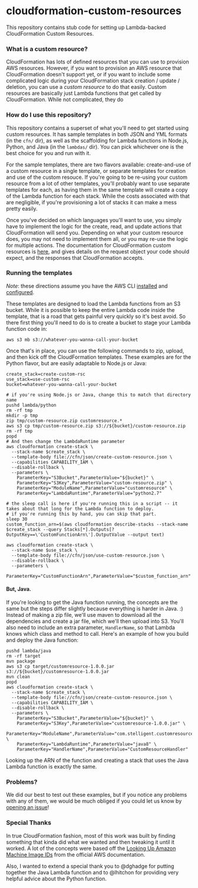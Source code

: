 # cloudformation-custom-resources

This repository contains stub code for setting up Lambda-backed CloudFormation Custom Resources.

### What is a custom resource?

CloudFormation has lots of defined resources that you can use to provision AWS resources. However, if you want to provision an AWS resource that CloudFormation doesn't support yet, or if you want to include some complicated logic during your CloudFormation stack creation / update / deletion, you can use a _custom resource_ to do that easily. Custom resources are basically just Lambda functions that get called by CloudFormation. While not complicated, they do 

### How do I use this repository?

This repository contains a superset of what you'll need to get started using custom resources. It has sample templates in both JSON and YML formats (in the `cfn/` dir), as well as the scaffolding for Lambda functions in Node.js, Python, and Java (in the `lambdas/` dir). You can pick whichever one is the best choice for you and run with it.

For the sample templates, there are two flavors available: create-and-use of a custom resource in a single template, or separate templates for creation and use of the custom resouce. If you're going to be re-using your custom resource from a lot of other templates, you'll probably want to use separate templates for each, as having them in the same template will create a copy of the Lambda function for each stack. While the costs associated with that are negligible, if you're provisioning a lot of stacks it can make a mess pretty easily.

Once you've decided on which languages you'll want to use, you simply have to implement the logic for the create, read, and update actions that CloudFormation will send you. Depending on what your custom resource does, you may not need to implement them all, or you may re-use the logic for multiple actions. The documentation for CloudFormation custom resources is [here](http://docs.aws.amazon.com/AWSCloudFormation/latest/UserGuide/crpg-ref.html), and gives details on the request object your code should expect, and the responses that CloudFormation accepts.

### Running the templates

_Note_: these directions assume you have the AWS CLI [installed](http://docs.aws.amazon.com/cli/latest/userguide/installing.html) and [configured](http://docs.aws.amazon.com/cli/latest/userguide/cli-chap-getting-started.html).

These templates are designed to load the Lambda functions from an S3 bucket. While it is possible to keep the entire Lambda code inside the template, that is a road that gets painful very quickly so it's best avoid. So there first thing you'll need to do is to create a bucket to stage your Lambda function code in:

    aws s3 mb s3://whatever-you-wanna-call-your-bucket

Once that's in place, you can use the following commands to zip, upload, and then kick off the CloudFormation templates. These examples are for the Python flavor, but are easily adaptable to Node.js or Java:

    create_stack=create-custom-rsc
    use_stack=use-custom-rsc
    bucket=whatever-you-wanna-call-your-bucket

    # if you're using Node.js or Java, change this to match that directory name
    pushd lambda/python
    rm -rf tmp
    mkdir -p tmp
    zip tmp/custom-resource.zip customresource.* 
    aws s3 cp tmp/custom-resource.zip s3://${bucket}/custom-resource.zip
    rm -rf tmp
    popd 
    # And then change the LambdaRuntime parameter
    aws cloudformation create-stack \
      --stack-name $create_stack \
      --template-body file://cfn/json/create-custom-resource.json \
      --capabilities CAPABILITY_IAM \
      --disable-rollback \
      --parameters \
        ParameterKey="S3Bucket",ParameterValue="${bucket}" \
        ParameterKey="S3Key",ParameterValue="custom-resource.zip" \
        ParameterKey="ModuleName",ParameterValue="customresource" \
        ParameterKey="LambdaRuntime",ParameterValue="python2.7"

    # the sleep call is here if you're running this in a script -- it takes about that long for the Lambda function to deploy.
    # if you're running this by hand, you can skip that part.
    sleep 30
    custom_function_arn=$(aws cloudformation describe-stacks --stack-name $create_stack --query Stacks[*].Outputs[?OutputKey==\'CustomFunctionArn\'].OutputValue --output text)
    
    aws cloudformation create-stack \
      --stack-name $use_stack \
      --template-body file://cfn/json/use-custom-resource.json \
      --disable-rollback \
      --parameters \
        ParameterKey="CustomFunctionArn",ParameterValue="$custom_function_arn"

#### But, Java.

If you're looking to get the Java function running, the concepts are the same but the steps differ slightly because everything is harder in Java. :) Instead of making a zip file, we'll use maven to download all the dependencies and create a jar file, which we'll then upload into S3. You'll also need to include an extra parameter, `HandlerName`, so that Lambda knows which class and method to call. Here's an example of how you build and deploy the Java function:

    pushd lambda/java 
    rm -rf target 
    mvn package
    aws s3 cp target/customresource-1.0.0.jar s3://${bucket}/customresource-1.0.0.jar
    mvn clean
    popd
    aws cloudformation create-stack \
      --stack-name $create_stack \
      --template-body file://cfn/json/create-custom-resource.json \
      --capabilities CAPABILITY_IAM \
      --disable-rollback \
      --parameters \
        ParameterKey="S3Bucket",ParameterValue="${bucket}" \
        ParameterKey="S3Key",ParameterValue="customresource-1.0.0.jar" \
        ParameterKey="ModuleName",ParameterValue="com.stelligent.customresource" \
        ParameterKey="LambdaRuntime",ParameterValue="java8" \
        ParameterKey="HandlerName",ParameterValue="CustomResourceHandler"


Looking up the ARN of the function and creating a stack that uses the Java Lambda function is exactly the same.

### Problems?

We did our best to test out these examples, but if you notice any problems with any of them, we would be much obliged if you could let us know by [opening an issue](https://github.com/stelligent/cloudformation-custom-resources/issues)!

### Special Thanks

In true CloudFormation fashion, most of this work was built by finding something that kinda did what we wanted and then tweaking it until it worked. A lot of the concepts were based off the [Looking Up Amazon Machine Image IDs](http://docs.aws.amazon.com/AWSCloudFormation/latest/UserGuide/walkthrough-custom-resources-lambda-lookup-amiids.html) from the official AWS documentation.

Also, I wanted to extend a special thank you to @dghadge for putting together the Java Lambda function and to @lhitchon for providing very helpful advice about the Python function.

